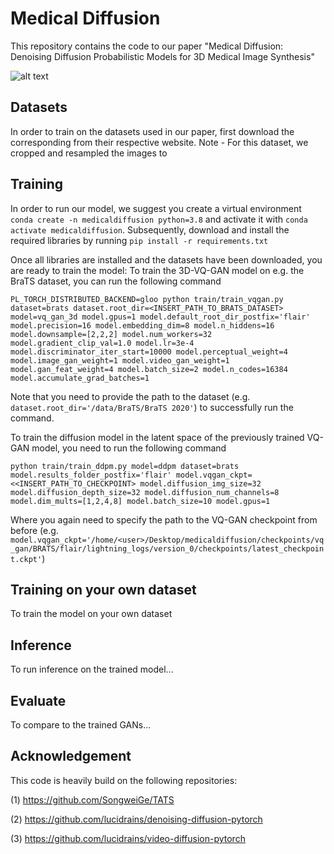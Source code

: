 # Medical Diffusion

This repository contains the code to our paper "Medical Diffusion: Denoising Diffusion Probabilistic Models for 3D Medical Image Synthesis"

![alt text](assets/main.png)

## Datasets
In order to train on the datasets used in our paper, first download the corresponding from their respective website.
Note - For this dataset, we cropped and resampled the images to

## Training
In order to run our model, we suggest you create a virtual environment ```conda create -n medicaldiffusion python=3.8``` and activate it with ```conda activate medicaldiffusion```. Subsequently, download and install the required libraries by running ```pip install -r requirements.txt```

Once all libraries are installed and the datasets have been downloaded, you are ready to train the model:
To train the 3D-VQ-GAN model on e.g. the BraTS dataset, you can run the following command

```
PL_TORCH_DISTRIBUTED_BACKEND=gloo python train/train_vqgan.py dataset=brats dataset.root_dir=<INSERT_PATH_TO_BRATS_DATASET> model=vq_gan_3d model.gpus=1 model.default_root_dir_postfix='flair' model.precision=16 model.embedding_dim=8 model.n_hiddens=16 model.downsample=[2,2,2] model.num_workers=32 model.gradient_clip_val=1.0 model.lr=3e-4 model.discriminator_iter_start=10000 model.perceptual_weight=4 model.image_gan_weight=1 model.video_gan_weight=1 model.gan_feat_weight=4 model.batch_size=2 model.n_codes=16384 model.accumulate_grad_batches=1 
```
Note that you need to provide the path to the dataset (e.g. ```dataset.root_dir='/data/BraTS/BraTS 2020'```) to successfully run the command.

To train the diffusion model in the latent space of the previously trained VQ-GAN model, you need to run the following command
```
python train/train_ddpm.py model=ddpm dataset=brats model.results_folder_postfix='flair' model.vqgan_ckpt=<<INSERT_PATH_TO_CHECKPOINT> model.diffusion_img_size=32 model.diffusion_depth_size=32 model.diffusion_num_channels=8 model.dim_mults=[1,2,4,8] model.batch_size=10 model.gpus=1
```
Where you again need to specify the path to the VQ-GAN checkpoint from before (e.g. ```model.vqgan_ckpt='/home/<user>/Desktop/medicaldiffusion/checkpoints/vq_gan/BRATS/flair/lightning_logs/version_0/checkpoints/latest_checkpoint.ckpt'```)

## Training on your own dataset
To train the model on your own dataset


## Inference
To run inference on the trained model...


## Evaluate
To compare to the trained GANs...


## Acknowledgement
This code is heavily build on the following repositories:

(1) https://github.com/SongweiGe/TATS

(2) https://github.com/lucidrains/denoising-diffusion-pytorch

(3) https://github.com/lucidrains/video-diffusion-pytorch

